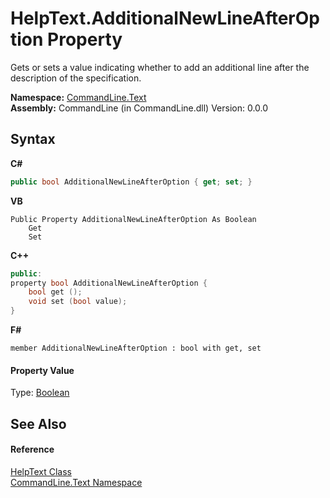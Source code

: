 # HelpText.AdditionalNewLineAfterOption Property 
 

Gets or sets a value indicating whether to add an additional line after the description of the specification.

**Namespace:**&nbsp;<a href="N_CommandLine_Text">CommandLine.Text</a><br />**Assembly:**&nbsp;CommandLine (in CommandLine.dll) Version: 0.0.0

## Syntax

**C#**<br />
``` C#
public bool AdditionalNewLineAfterOption { get; set; }
```

**VB**<br />
``` VB
Public Property AdditionalNewLineAfterOption As Boolean
	Get
	Set
```

**C++**<br />
``` C++
public:
property bool AdditionalNewLineAfterOption {
	bool get ();
	void set (bool value);
}
```

**F#**<br />
``` F#
member AdditionalNewLineAfterOption : bool with get, set

```


#### Property Value
Type: <a href="https://docs.microsoft.com/dotnet/api/system.boolean" target="_blank">Boolean</a>

## See Also


#### Reference
<a href="T_CommandLine_Text_HelpText">HelpText Class</a><br /><a href="N_CommandLine_Text">CommandLine.Text Namespace</a><br />
